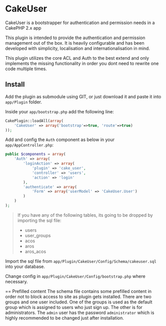 CakeUser
========
CakeUser is a bootstrapper for authentication and permission needs in a CakePHP 2.x app

This plugin is intended to provide the authentication and permission management out of the box. It is heavily configurable and has been developed with simplicity, localisation and internationalisation in mind.

This plugin utilizes the core ACL and Auth to the best extend and only implements the missing functionality in order you dont need to rewrite one code multiple times.

## Install
Add the plugin as submodule using GIT, or just download it and paste it into ```app/Plugin``` folder.

Inside your ```app/bootstrap.php``` add the following line:

```php
CakePlugin::loadAll(array(
    'CakeUser' => array('bootstrap'=>true, 'route'=>true)
));
```

Add and config the ```Auth``` component as below in your ```app/AppController.php```:
```php
public $components = array(
    'Auth' => array(
        'loginAction' => array(
            'plugin' => 'cake_user',
            'controller' => 'users',
            'action' => 'login'
        ),
        'authenticate' => array(
            'Form' => array('userModel' => 'CakeUser.User')
        )
    )
);
```

> If you have any of the following tables, its going to be dropped by importing the sql file:
> - users
> - user_groups
> - acos
> - aros
> - aros_acos

Import the sql file from ```app/Plugin/CakeUser/Config/Schema/cakeuser.sql``` into your database.

Change config in ```app/Plugin/CakeUser/Config/bootstrap.php``` where necessary.

== Prefilled content
The schema file contains some prefilled content in order not to block access to site as plugin gets installed. There are two groups and one user included. One of the groups is used as the default group which is assigned to users who just sign up. The other is for administrators.
The ```admin``` user has the password ```administrator``` which is highly recommended to be changed just after installation.
